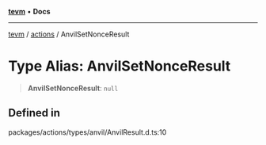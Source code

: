 [**tevm**](../../README.md) • **Docs**

***

[tevm](../../modules.md) / [actions](../README.md) / AnvilSetNonceResult

# Type Alias: AnvilSetNonceResult

> **AnvilSetNonceResult**: `null`

## Defined in

packages/actions/types/anvil/AnvilResult.d.ts:10
